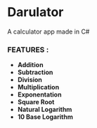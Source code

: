 # Darulator
A calculator app made in C#

### FEATURES :
- **Addition**
- **Subtraction**
- **Division**
- **Multiplication**
- **Exponentation**
- **Square Root**
- **Natural Logarithm**
- **10 Base Logarithm**

